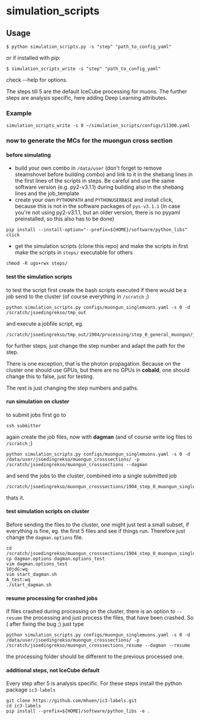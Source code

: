 # simulation_scripts

## Usage

```
$ python simulation_scripts.py -s "step" "path_to_config_yaml"
```

or if installed with pip:
```
$ simulation_scripts_write -s "step" "path_to_config_yaml"
```
check --help for options.

The steps till 5 are the default IceCube processing for muons.
The further steps are analysis specific, here adding Deep Learning attributes.

### Example
```
simulation_scripts_write -s 0 ~/simulation_scripts/configs/11300.yaml 
```

### now to generate the MCs for the muongun cross section

#### before simulating

- build your own combo in `/data/user` (don't forget to remove steamshovel before building combo) and link to it in the shebang lines in the first lines of the scripts in steps. Be careful and use the same software version (e.g. py2-v3.1.1) during building also in the shebang lines and the job_template
- create your own `PYTHONPATH` and `PYTHONUSERBASE` and install click, because this is not in the software packages of `pys-v3.1.1` (in case you're not using py2-v3.1.1, but an older version, there is no pyyaml preinstalled, so this also has to be done)

```
pip install --install-option="--prefix=${HOME}/software/python_libs" click
```

- get the simulation scripts (clone this repo) and make the scripts in 
first make the scripts in `steps/` executable for others

```
chmod -R ugo+rwx steps/
```

#### test the simulation scripts

to test the script first create the bash scripts executed if there would be a job send to the cluster
(of course everything in `/scratch` ;)
```
python simulation_scripts.py configs/muongun_singlemuons.yaml -s 0 -d /scratch/jsoedingrekso/tmp_out
```
and execute a jobfile script, eg.
```
/scratch/jsoedingrekso/tmp_out/1904/processing/step_0_general_muongun/jobs/step_general_muongun.sh
```
for further steps, just change the step number and adapt the path for the step.

There is one exception, that is the photon propagation.
Because on the cluster one should use GPUs, but there are no GPUs in __cobald__, one should change this to false, just for testing.

The rest is just changing the step numbers and paths.

#### run simulation on cluster

to submit jobs first go to 
```
ssh submitter
```
again create the job files, now with __dagman__ (and of course write log files to `/scratch` ;)
```
python simulation_scripts.py configs/muongun_singlemuons.yaml -s 0 -d /data/user/jsoedingrekso/muongun_crosssections/ -p /scratch/jsoedingrekso/muongun_crosssections --dagman
```
and send the jobs to the cluster, combined into a single submitted job
```
/scratch/jsoedingrekso/muongun_crosssections/1904_step_0_muongun_singlemuons_py3v4/start_dagman.sh
```
thats it.

#### test simulation scripts on cluster

Before sending the files to the cluster, one might just test a small subset, if everything is fine, eg. the first 5 files and see if things run. Therefore just change the `dagman.options` file.
```
cd /scratch/jsoedingrekso/muongun_crosssections/1904_step_0_muongun_singlemuons_py3v4/
cp dagman.options dagman.options_test
vim dagman.options_test
10jdG:wq
vim start_dagman.sh
A_test:wq
./start_dagman.sh
```

#### resume processing for crashed jobs

If files crashed during processing on the cluster, there is an option to `--resume` the processing and just process the files, that have been crashed.
So ( after fixing the bug ;) just type
```
python simulation_scripts.py configs/muongun_singlemuons.yaml -s 0 -d /data/user/jsoedingrekso/muongun_crosssections/ -p /scratch/jsoedingrekso/muongun_crosssections_resume --dagman --resume
```
the processing folder should be different to the previous processed one.

#### additional steps, not IceCube default

Every step after 5 is analysis specific.
For these steps install the python package `ic3-labels`
```
git clone https://github.com/mhuen/ic3-labels.git
cd ic3-labels
pip install --prefix=${HOME}/software/python_libs -e .
```
